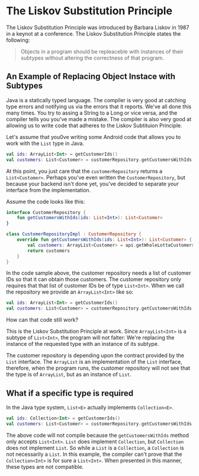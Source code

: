 # The Liskov Substitution Principle

The Liskov Substitution Principle was introduced by Barbara Liskov in 1987 in a keynot at a conference. The Liskov Substitution Principle states the following:

> Objects in a program should be repleaceble with instances of their subtypes without altering the correctness of that program.

## An Example of Replacing Object Instace with Subtypes

Java is a statically typed language. The compiler is very good at catching type errors and notifying us via the errors that it reports. We've all done this many times. You try to assing a String to a Long or vice versa, and the compiler tells you you've made a mistake. The compiler is also very good at allowing us to write code that adheres to the Liskov Subtituion Principle.

Let's assume that you0ve writing some Android code that allows you to work with the ```List``` type in Java.

```kotlin
val ids: ArrayList<Int> = getCustomerIds()
val customers: List<Customer> = customerRepository.getCustomersWithIds(ids)
```

At this point, you just care that the ```customerRepository``` returns a ```List<Customer>```. Perhaps you've even written the ```CustomerRepository```, but because your backend isn't done yet, you've decided to separate your interface from the implementation.

Assume the code looks like this:

```kotlin
interface CustomerRepository {
    fun getCustomersWithIds(ids: List<Int>): List<Customer>
}

class CustomerRepositoryImpl : CustomerRepository {
    override fun getCustomersWithIds(ids: List<Int>): List<Customer> {
        val customers: ArrayList<Customer> = api.getWholeLottaCustomers(ids)
        return customers
    }
}
```

In the code sample above, the customer repository needs a list of customer IDs so that it can obtain those customers. The customer repository only requires that that list of customer IDs be of type ```List<Int>```. When we call the repository we provide an ```ArrayList<Int>``` like so:

```kotlin
val ids: ArrayList<Int> = getCustomerIds()
val customers: List<Customer> = customerRepository.getCustomersWithIds(ids)
```

How can that code still work?

This is the Liskov Substitution Principle at work. Since ```ArrayList<Int>``` is a subtype of ```List<Int>```, the program will not falter: We're replacing the instance of the requested type with an instance of its subtype.

The customer repository is depending upon the contract provided by the ```List``` interface. The ```ArrayList``` is an implementation of the ```List``` interface, therefore, when the program runs, the customer repository will not see that the type is of ```ArrayList```, but as an instance of ```List```.

## What if a specific type is required

In the Java type system, ```List<E>``` actually implements ```Collection<E>```.

```kotlin
val ids: Collection<Int> = getCustomerIds()
val customers: List<Customer> = customerRepository.getCustomersWithIds(ids)
```

The above code will not compile because the ```getCustomersWithIds``` method only accepts ```List<Int>```. ```List``` does implement ```Collection```, but ```Collection``` does not implement ```List```. So while a ```List``` is a ```Collection```, a ```Collection``` is not necessarily a ```List```. In this example, the compiler can't prove that the ```Collection<Int>``` is for sure a ```List<Int>```. When presented in this manner, these types are not compatible.
